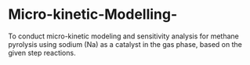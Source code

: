 # Micro-kinetic-Modelling-
To conduct micro-kinetic modeling and sensitivity analysis for methane pyrolysis using sodium (Na) as a catalyst in the gas phase, based on the given step reactions.
